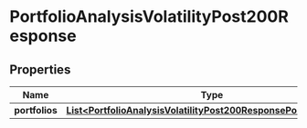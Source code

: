 

# PortfolioAnalysisVolatilityPost200Response


## Properties

| Name | Type | Description | Notes |
|------------ | ------------- | ------------- | -------------|
|**portfolios** | [**List&lt;PortfolioAnalysisVolatilityPost200ResponsePortfoliosInner&gt;**](PortfolioAnalysisVolatilityPost200ResponsePortfoliosInner.md) |  |  |




